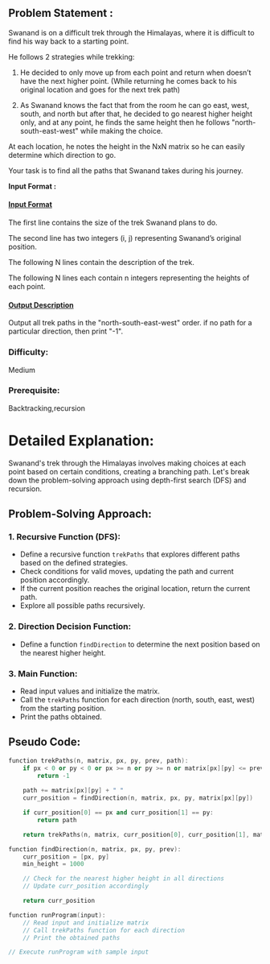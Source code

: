 
 ## **Problem Statement :**
Swanand is on a difficult trek through the Himalayas, where it is difficult to find his way back to a starting point.

He follows 2 strategies while trekking:

1) He decided to only move up from each point and return when doesn’t have the next higher point. (While returning he comes back to his original location and goes for the next trek path)

2) As Swanand knows the fact that from the room he can go east, west, south, and north but after that, he decided to go nearest higher height only, and at any point, he finds the same height then he follows "north-south-east-west" while making the choice.

At each location, he notes the height in the NxN matrix so he can easily determine which direction to go.

Your task is to find all the paths that Swanand takes during his journey.

**Input Format :**
#### **<u>Input Format</u>**

The first line contains the size of the trek Swanand plans to do.

The second line has two integers (i, j) representing Swanand’s original position.

The following N lines contain the description of the trek.

The following N lines each contain n integers representing the heights of each point.

#### **<u>Output Description</u>**

Output all trek paths in the "north-south-east-west" order. if no path for a particular direction, then print "-1".


### Difficulty:

Medium

### Prerequisite:


Backtracking,recursion


# Detailed Explanation:

Swanand's trek through the Himalayas involves making choices at each point based on certain conditions, creating a branching path. Let's break down the problem-solving approach using depth-first search (DFS) and recursion.




## Problem-Solving Approach:

### 1. Recursive Function (DFS):

- Define a recursive function `trekPaths` that explores different paths based on the defined strategies.
- Check conditions for valid moves, updating the path and current position accordingly.
- If the current position reaches the original location, return the current path.
- Explore all possible paths recursively.

### 2. Direction Decision Function:

- Define a function `findDirection` to determine the next position based on the nearest higher height.

### 3. Main Function:

- Read input values and initialize the matrix.
- Call the `trekPaths` function for each direction (north, south, east, west) from the starting position.
- Print the paths obtained.

## Pseudo Code:

```cpp
function trekPaths(n, matrix, px, py, prev, path):
    if px < 0 or py < 0 or px >= n or py >= n or matrix[px][py] <= prev:
        return -1
    
    path += matrix[px][py] + " "
    curr_position = findDirection(n, matrix, px, py, matrix[px][py])

    if curr_position[0] == px and curr_position[1] == py:
        return path

    return trekPaths(n, matrix, curr_position[0], curr_position[1], matrix[px][py], path)

function findDirection(n, matrix, px, py, prev):
    curr_position = [px, py]
    min_height = 1000

    // Check for the nearest higher height in all directions
    // Update curr_position accordingly

    return curr_position

function runProgram(input):
    // Read input and initialize matrix
    // Call trekPaths function for each direction
    // Print the obtained paths

// Execute runProgram with sample input


